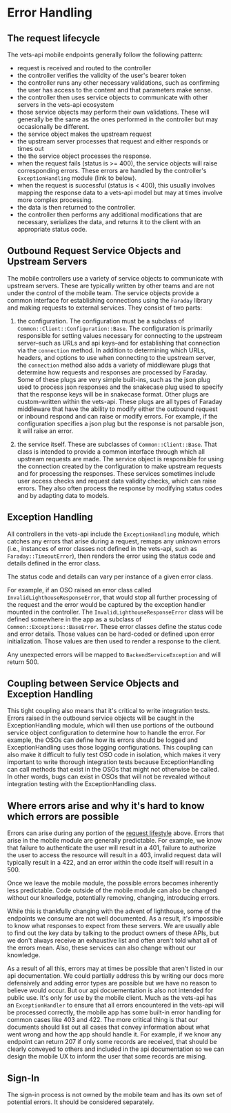 # Error Handling

## The request lifecycle

The vets-api mobile endpoints generally follow the following pattern:
- request is received and routed to the controller
- the controller verifies the validity of the user's bearer token
- the controller runs any other necessary validations, such as confirming the user has access to the content and that parameters make sense.
- the controller then uses service objects to communicate with other servers in the vets-api ecosystem
- those service objects may perform their own validations. These will generally be the same as the ones performed in the controller but may occasionally be different.
- the service object makes the upstream request
- the upstream server processes that request and either responds or times out
- the the service object processes the response.
- when the request fails (status is >= 400), the service objects will raise corresponding errors. These errors are handled by the controller's `ExceptionHandling` module (link to below).
- when the request is successful (status is < 400), this usually involves mapping the response data to a vets-api model but may at times involve more complex processing.
- the data is then returned to the controller.
- the controller then performs any additional modifications that are necessary, serializes the data, and returns it to the client with an appropriate status code.

## Outbound Request Service Objects and Upstream Servers

The mobile controllers use a variety of service objects to communicate with upstream servers. These are typically written by other teams and are not under the control of the mobile team. The service objects provide a common interface for establishing connections using the `Faraday` library and making requests to external services. They consist of two parts:

1. the configuration. The configuration must be a subclass of `Common::Client::Configuration::Base`. The configuration is primarily responsible for setting values necessary for connecting to the upstream server–such as URLs and api keys–and for establishing that connection via the `connection` method. In addition to determining which URLs, headers, and options to use when connecting to the upstream server, the `connection` method also adds a variety of middleware plugs that determine how requests and responses are processed by Faraday. Some of these plugs are very simple built-ins, such as the json plug used to process json responses and the snakecase plug used to specify that the response keys will be in snakecase format. Other plugs are custom-written within the vets-api. These plugs are all types of Faraday middleware that have the ability to modify either the outbound request or inbound respond and can raise or modify errors. For example, if the configuration specifies a json plug but the response is not parsable json, it will raise an error.

2. the service itself. These are subclasses of `Common::Client::Base`. That class is intended to provide a common interface through which all upstream requests are made. The service object is responsible for using the connection created by the configuration to make upstream requests and for processing the responses. These services sometimes include user access checks and request data validity checks, which can raise errors. They also often process the response by modifying status codes and by adapting data to models.

## Exception Handling

All controllers in the vets-api include the `ExceptionHandling` module, which catches any errors that arise during a request, remaps any unknown errors (i.e., instances of error classes not defined in the vets-api, such as `Faraday::TimeoutError`), then renders the error using the status code and details defined in the error class.

The status code and details can vary per instance of a given error class.

For example, if an OSO raised an error class called `InvalidLighthouseResponseError`, that would stop all further processing of the request and the error would be captured by the exception handler mounted in the controller. The `InvalidLighthouseResponseError` class will be defined somewhere in the app as a subclass of `Common::Exceptions::BaseError`. These error classes define the status code and error details. Those values can be hard-coded or defined upon error initialization. Those values are then used to render a response to the client.

Any unexpected errors will be mapped to `BackendServiceException` and will return 500.

## Coupling between Service Objects and Exception Handling

This tight coupling also means that it's critical to write integration tests. Errors raised in the outbound service objects will be caught in the ExceptionHandling module, which will then use portions of the outbound service object configuration to determine how to handle the error. For example, the OSOs can define how its errors should be logged and ExceptionHandling uses those logging configurations. This coupling can also make it difficult to fully test OSO code in isolation, which makes it very important to write thorough integration tests because ExceptionHandling can call methods that exist in the OSOs that might not otherwise be called. In other words, bugs can exist in OSOs that will not be revealed without integration testing with the ExceptionHandling class.

## Where errors arise and why it's hard to know which errors are possible

Errors can arise during any portion of the [request lifestyle](#the-request-lifecycle) above. Errors that arise in the mobile module are generally predictable. For example, we know that failure to authenticate the user will result in a 401, failure to authorize the user to access the resource will result in a 403, invalid request data will typically result in a 422, and an error within the code itself will result in a 500.

Once we leave the mobile module, the possible errors becomes inherently less predictable. Code outside of the mobile module can also be changed without our knowledge, potentially removing, changing, introducing errors.

While this is thankfully changing with the advent of lighthouse, some of the endpoints we consume are not well documented. As a result, it's impossible to know what responses to expect from these servers. We are usually able to find out the key data by talking to the product owners of these APIs, but we don't always receive an exhaustive list and often aren't told what all of the errors mean. Also, these services can also change without our knowledge.

As a result of all this, errors may at times be possible that aren't listed in our api documentation. We could partially address this by writing our docs more defensively and adding error types are possible but we have no reason to believe would occur. But our api docuementation is also not intended for public use. It's only for use by the mobile client. Much as the vets-api has an `ExceptionHandler` to ensure that all errors encountered in the vets-api will be processed correctly, the mobile app has some built-in error handling for common cases like 403 and 422. The more critical thing is that our documents should list out all cases that convey information about what went wrong and how the app should handle it. For example, if we know any endpoint can return 207 if only some records are received, that should be clearly conveyed to others and included in the api documentation so we can design the mobile UX to inform the user that some records are mising.

## Sign-In

The sign-in process is not owned by the mobile team and has its own set of potential errors. It should be considered separately.